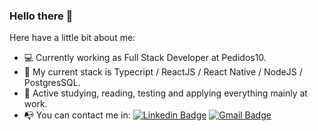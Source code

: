### Hello there 👋

Here have a little bit about me:
- :computer: Currently working as Full Stack Developer at Pedidos10.
- :bookmark_tabs: My current stack is Typecript / ReactJS / React Native / NodeJS / PostgresSQL.
- :book: Active studying, reading, testing and applying everything mainly at work. 
- :mailbox_with_no_mail: You can contact me in: [![Linkedin Badge](https://img.shields.io/badge/-VandersonCamatini-blue?style=flat-square&logo=Linkedin&logoColor=white&link=https://www.linkedin.com/in/vanderson-camatini/)](https://www.linkedin.com/in/vanderson-camatini/)  [![Gmail Badge](https://img.shields.io/badge/-vandersoncamatini66@gmail.com-c14438?style=flat-square&logo=Gmail&logoColor=white&link=mailto:vandersoncamatini66@gmail.com)](mailto:vandersoncamatini66@gmail.com)
